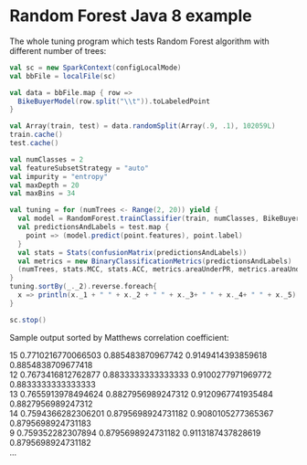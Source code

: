 # Random Forest Java 8 example

The whole tuning program which tests Random Forest algorithm with different number of trees:

```scala
val sc = new SparkContext(configLocalMode)
val bbFile = localFile(sc)

val data = bbFile.map { row =>
  BikeBuyerModel(row.split("\\t")).toLabeledPoint
}

val Array(train, test) = data.randomSplit(Array(.9, .1), 102059L)
train.cache()
test.cache()

val numClasses = 2
val featureSubsetStrategy = "auto"
val impurity = "entropy"
val maxDepth = 20
val maxBins = 34

val tuning = for (numTrees <- Range(2, 20)) yield {
  val model = RandomForest.trainClassifier(train, numClasses, BikeBuyerModel.categoricalFeaturesInfo, numTrees, featureSubsetStrategy, impurity, maxDepth, maxBins)
  val predictionsAndLabels = test.map {
    point => (model.predict(point.features), point.label)
  }
  val stats = Stats(confusionMatrix(predictionsAndLabels))
  val metrics = new BinaryClassificationMetrics(predictionsAndLabels)
  (numTrees, stats.MCC, stats.ACC, metrics.areaUnderPR, metrics.areaUnderROC)
} 
tuning.sortBy(_._2).reverse.foreach{
  x => println(x._1 + " " + x._2 + " " + x._3+ " " + x._4+ " " + x._5)
}

sc.stop()
```

Sample output sorted by Matthews correlation coefficient:

<div class = "console">
15 0.7710216770066503 0.885483870967742 0.9149414393859618 0.8854838709677418<br>
12 0.7673416812762877 0.8833333333333333 0.9100277971969772 0.8833333333333333<br>
13 0.7655913978494624 0.8827956989247312 0.9120967741935484 0.8827956989247312<br>
14 0.7594366282306201 0.8795698924731182 0.9080105277365367 0.8795698924731183<br>
9 0.759352282307894 0.8795698924731182 0.9113187437828619 0.8795698924731182<br>
...
</div>